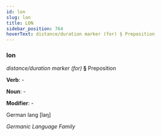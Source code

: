 ```yaml
---
id: lon
slug: lon
title: LON
sidebar_position: 764
hoverText: distance/duration marker (for) § Preposition
---
```


### lon

*distance/duration marker (for)* **§** Preposition

**Verb**: -

**Noun**: -

**Modifier**: -

German lang [laŋ]

*Germanic Language Family*